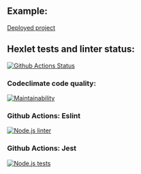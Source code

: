 ## Example:
[Deployed project](https://secure-citadel-11975.herokuapp.com/ "Click me")
## Hexlet tests and linter status:
[![Github Actions Status](https://github.com/hexlet-components/projects-frontend-l4-server/workflows/Node%20CI/badge.svg)](https://github.com/hexlet-components/projects-frontend-l4-server/actions)
### Codeclimate code quality:
[![Maintainability](https://api.codeclimate.com/v1/badges/7b9f74d655b450c412c9/maintainability)](https://codeclimate.com/github/botirk/frontend-project-lvl4/maintainability)
### Github Actions: Eslint
[![Node.js linter](https://github.com/botirk/frontend-project-lvl4/actions/workflows/node.js%20lint.yml/badge.svg)](https://github.com/botirk/frontend-project-lvl4/actions/workflows/node.js%20lint.yml)
### Github Actions: Jest
[![Node.js tests](https://github.com/botirk/frontend-project-lvl4/actions/workflows/node.js%20tests.yml/badge.svg)](https://github.com/botirk/frontend-project-lvl4/actions/workflows/node.js%20tests.yml)